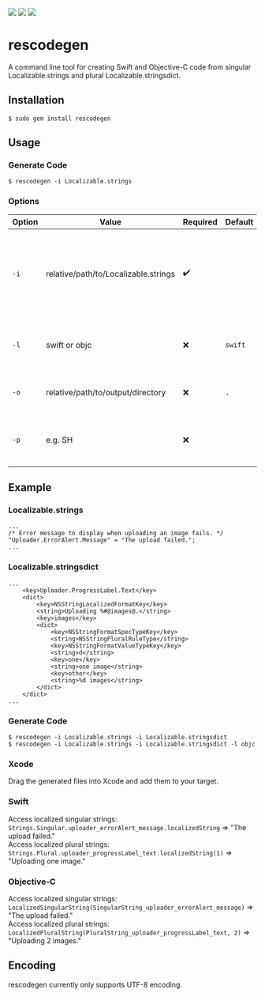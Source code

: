 <a href="https://travis-ci.org/seanhenry/rescodegen"><img src="https://img.shields.io/travis/seanhenry/rescodegen.svg" /></a>
<a href="https://codeclimate.com/github/seanhenry/rescodegen/coverage"><img src="https://codeclimate.com/github/seanhenry/rescodegen/badges/coverage.svg" /></a>
<a href="https://codeclimate.com/github/seanhenry/rescodegen"><img src="https://codeclimate.com/github/seanhenry/rescodegen/badges/gpa.svg" /></a>
# rescodegen
A command line tool for creating Swift and Objective-C code from singular Localizable.strings and plural Localizable.stringsdict.
## Installation
`$ sudo gem install rescodegen`

## Usage
### Generate Code
`$ rescodegen -i Localizable.strings`
### Options

|Option|Value|Required|Default|Description   |
|---|---|---|---|---|
|`-i`|relative/path/to/Localizable.strings|✔️||The input file(s). Must be `.strings` or `.stringsdict` format. You may specify more than 1 file.|
|`-l`|swift or objc|❌|`swift`|The language of the generated code.|
|`-o`|relative/path/to/output/directory|❌|`.`|Where to save generated files.|
|`-p`|e.g. SH|❌||An optional prefix to apply to Objective-C types.|
## Example
### Localizable.strings  

```
...
/* Error message to display when uploading an image fails. */
"Uploader.ErrorAlert.Message" = "The upload failed.";
...
```
### Localizable.stringsdict  

```
...
    <key>Uploader.ProgressLabel.Text</key>
	<dict>
		<key>NSStringLocalizedFormatKey</key>
		<string>Uploading %#@images@.</string>
		<key>images</key>
		<dict>
			<key>NSStringFormatSpecTypeKey</key>
			<string>NSStringPluralRuleType</string>
			<key>NSStringFormatValueTypeKey</key>
            <string>d</string>
            <key>one</key>
            <string>one image</string>
			<key>other</key>
			<string>%d images</string>
		</dict>
	</dict>
...
```
### Generate Code

```
$ rescodegen -i Localizable.strings -i Localizable.stringsdict
$ rescodegen -i Localizable.strings -i Localizable.stringsdict -l objc
```
### Xcode
Drag the generated files into Xcode and add them to your target.
### Swift
Access localized singular strings:  
`Strings.Singular.uploader_errorAlert_message.localizedString` => "The upload failed."  
Access localized plural strings:  
`Strings.Plural.uploader_progressLabel_text.localizedString(1)` => "Uploading one image."  
### Objective-C
Access localized singular strings:  
`LocalizedSingularString(SingularString_uploader_errorAlert_message)` => "The upload failed."  
Access localized plural strings:    
`LocalizedPluralString(PluralString_uploader_progressLabel_text, 2)` => "Uploading 2 images." 
## Encoding
rescodegen currently only supports UTF-8 encoding. 
